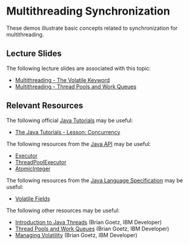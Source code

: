 Multithreading Synchronization
=================================================

These demos illustrate basic concepts related to synchronization for multithreading.

## Lecture Slides ##

The following lecture slides are associated with this topic:

- [Multithreading - The Volatile Keyword](https://drive.google.com/open?id=0BxYofk0iB_upVUgza255MzVCSVU)
- [Multithreading - Thread Pools and Work Queues](https://drive.google.com/open?id=0BxYofk0iB_upbnlWWDFFRlRvWVU)

## Relevant Resources ##

The following official [Java Tutorials](http://docs.oracle.com/javase/tutorial/index.html) may be useful:

- [The Java Tutorials - Lesson: Concurrency](https://docs.oracle.com/javase/tutorial/essential/concurrency/index.html)

The following resources from the [Java API](https://docs.oracle.com/en/java/javase/12/docs/api/index.html) may be useful:

- [Executor](https://docs.oracle.com/en/java/javase/12/docs/api/java.base/java/util/concurrent/Executor.html)
- [ThreadPoolExecutor](https://docs.oracle.com/en/java/javase/12/docs/api/java.base/java/util/concurrent/ThreadPoolExecutor.html)
- [AtomicInteger](https://docs.oracle.com/en/java/javase/12/docs/api/java.base/java/util/concurrent/atomic/AtomicInteger.html)

The following resources from the [Java Language Specification](https://docs.oracle.com/javase/specs/jls/se12/html/index.html) may be useful:

- [Volatile Fields](https://docs.oracle.com/javase/specs/jls/se12/html/jls-8.html#jls-8.3.1.4)

The following other resources may be useful:

- [Introduction to Java Threads](https://developer.ibm.com/tutorials/j-threads/) (Brian Goetz, IBM Developer)
- [Thread Pools and Work Queues](https://www.ibm.com/developerworks/library/j-jtp0730/index.html) (Brian Goetz, IBM Developer)
- [Managing Volatility](https://www.ibm.com/developerworks/java/library/j-jtp06197/index.html) (Brian Goetz, IBM Developer)
